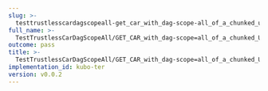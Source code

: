 ```yaml
---
slug: >-
  testtrustlesscardagscopeall-get_car_with_dag-scope-all_of_a_chunked_unixfs_file_(format-car)-header_accept-ranges
full_name: >-
  TestTrustlessCarDagScopeAll/GET_CAR_with_dag-scope=all_of_a_chunked_UnixFS_file_(format=car)/Header_Accept-Ranges
outcome: pass
title: >-
  TestTrustlessCarDagScopeAll/GET_CAR_with_dag-scope=all_of_a_chunked_UnixFS_file_(format=car)/Header_Accept-Ranges
implementation_id: kubo-ter
version: v0.0.2
---
```


